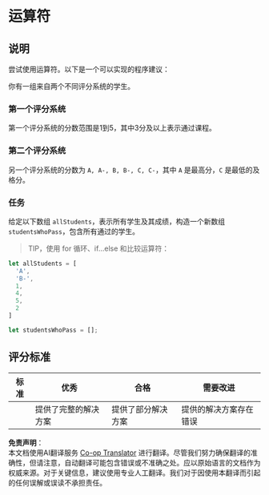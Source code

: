 <!--
CO_OP_TRANSLATOR_METADATA:
{
  "original_hash": "bf62b82567e6f9bdf4abda9ae0ccb64a",
  "translation_date": "2025-08-23T22:39:24+00:00",
  "source_file": "2-js-basics/3-making-decisions/assignment.md",
  "language_code": "zh"
}
-->
# 运算符

## 说明

尝试使用运算符。以下是一个可以实现的程序建议：

你有一组来自两个不同评分系统的学生。

### 第一个评分系统

第一个评分系统的分数范围是1到5，其中3分及以上表示通过课程。

### 第二个评分系统

另一个评分系统的分数为 `A, A-, B, B-, C, C-`，其中 `A` 是最高分，`C` 是最低的及格分。

### 任务

给定以下数组 `allStudents`，表示所有学生及其成绩，构造一个新数组 `studentsWhoPass`，包含所有通过的学生。

> TIP，使用 for 循环、if...else 和比较运算符：

```javascript
let allStudents = [
  'A',
  'B-',
  1,
  4,
  5,
  2
]

let studentsWhoPass = [];
```

## 评分标准

| 标准     | 优秀                          | 合格                          | 需要改进                        |
| -------- | ------------------------------ | ----------------------------- | ------------------------------- |
|          | 提供了完整的解决方案           | 提供了部分解决方案            | 提供的解决方案存在错误          |

**免责声明**：  
本文档使用AI翻译服务 [Co-op Translator](https://github.com/Azure/co-op-translator) 进行翻译。尽管我们努力确保翻译的准确性，但请注意，自动翻译可能包含错误或不准确之处。应以原始语言的文档作为权威来源。对于关键信息，建议使用专业人工翻译。我们对于因使用本翻译而引起的任何误解或误读不承担责任。